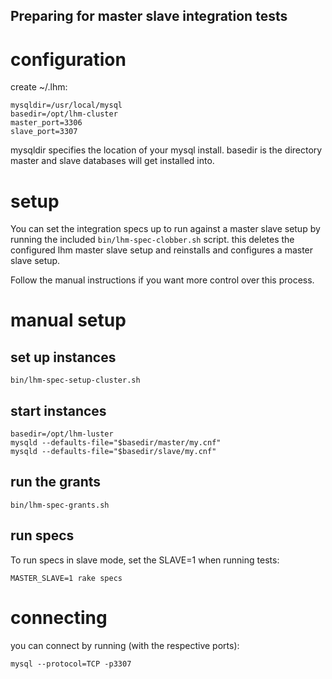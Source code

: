 Preparing for master slave integration tests
--------------------------------------------

# configuration

create ~/.lhm:

    mysqldir=/usr/local/mysql
    basedir=/opt/lhm-cluster
    master_port=3306
    slave_port=3307

mysqldir specifies the location of your mysql install. basedir is the
directory master and slave databases will get installed into.

# setup

You can set the integration specs up to run against a master slave setup by
running the included `bin/lhm-spec-clobber.sh` script. this deletes the configured
lhm master slave setup and reinstalls and configures a master slave setup.

Follow the manual instructions if you want more control over this process.

# manual setup

## set up instances

    bin/lhm-spec-setup-cluster.sh

## start instances

    basedir=/opt/lhm-luster
    mysqld --defaults-file="$basedir/master/my.cnf"
    mysqld --defaults-file="$basedir/slave/my.cnf"

## run the grants

    bin/lhm-spec-grants.sh

## run specs

To run specs in slave mode, set the SLAVE=1 when running tests:

    MASTER_SLAVE=1 rake specs

# connecting

you can connect by running (with the respective ports):

    mysql --protocol=TCP -p3307

